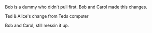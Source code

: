 
Bob is a dummy who didn't pull first.
Bob and Carol made this changes.

Ted & Alice's change from Teds computer



Bob and Carol, still messin it up.
